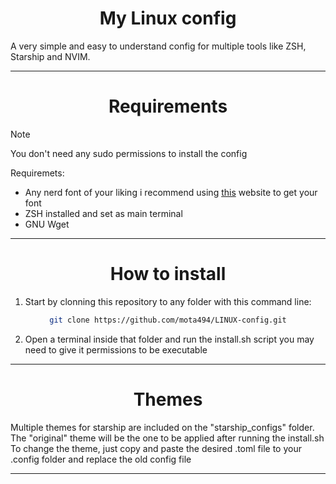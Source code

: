 <div align="center">

# My Linux config

</div>

A very simple and easy to understand config for multiple tools like ZSH, Starship and NVIM.

<div align="center">

---

# Requirements

</div>

> [!Note]
> You don't need any sudo permissions to install the config

Requiremets:
- Any nerd font of your liking i recommend using [this](https://www.nerdfonts.com/) website to get your font
- ZSH installed and set as main terminal
- GNU Wget

---

<div align="center">

# How to install

</div>

1. Start by clonning this repository to any folder with this command line:

<div align="center">
  
```bash
git clone https://github.com/mota494/LINUX-config.git
```

</div>

2. Open a terminal inside that folder and run the install.sh script you may need to give it permissions to be executable

---


<div align="center">

# Themes

</div>

Multiple themes for starship are included on the "starship_configs" folder. The "original" theme will be the one to be applied after running the install.sh
To change the theme, just copy and paste the desired .toml file to your .config folder and replace the old config file

---

<div align="center">

